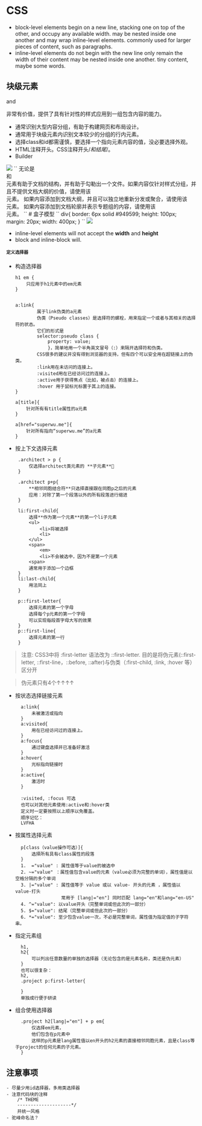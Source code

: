 # CSS 
- block-level elements 
        begin on a new line, stacking one on top of the other, and occupy any available width.
        may be nested inside one another and may wrap inline-level elements.
        commonly used for larger pieces of content, such as paragraphs.
- inline-level elements
        do not begin with the new line
        only remain the width of their content
        may be nested inside one another.
        tiny content, maybe some words.
## 块级元素
<span> and <div> 非常有价值，提供了具有针对性的样式应用到一组包含内容的能力。
- <div> 
         通常识别大型内容分组，有助于构建网页和布局设计。
- <span>
        通常用于块级元素内识别文本较少的分组的行内元素。
 - 选择class和id都需谨慎，要选择一个指向元素内容的值，没必要选择外观。
-  HTML注释开头<!-- and end with -->。CSS注释开头/*和结尾*/。
- Builder
<img src="http://learn.shayhowe.com/assets/images/courses/html-css/getting-to-know-html/building-structure.png">
``
 无论是<article>和<section>元素有助于文档的结构，并有助于勾勒出一个文件。如果内容仅针对样式分组，并且不提供文档大纲的价值，请使用该<div>元素。
 如果内容添加到文档大纲，并且可以独立地重新分发或聚合，请使用该<article>元素。
 如果内容添加到文档轮廓并表示专题组的内容，请使用该<section>元素。
``
# 盒子模型
`` div{
    border: 6px solid #949599;
    height: 100px;
    margin: 20px;
    width: 400px;
}
``

<img src="http://learn.shayhowe.com/assets/images/courses/html-css/opening-the-box-model/box-model.png">

- inline-level elements will not accept the **width** and **height**
- block and inline-block will.
# 定义选择器
  - 构造选择器


        h1 em {
            只应用于h1元素中的em元素
        }


        a:link{
                属于link伪类的a元素
                伪类（Pseudo classes）是选择符的螺栓，用来指定一个或者与其相关的选择符的状态。
                它们的形式是
                selector:pseudo class { 
                    property: value; 
                    }，简单地用一个半角英文冒号（:）来隔开选择符和伪类。
                CSS很多的建议并没有得到浏览器的支持，但有四个可以安全用在超链接上的伪类。
                :link用在未访问的连接上。
                :visited用在已经访问过的连接上。
                :active用于获得焦点（比如，被点击）的连接上。
                :hover 用于鼠标光标置于其上的连接。
        }

        a[title]{
            针对所有有title属性的a元素
        }

        a[href="superwu.me"]{
            针对所有指向“superwu.me”的a元素
        }

 - 按上下文选择元素
    
        .architect > p {
            仅选择architect类元素的 **子元素**🌚
        }

        .architect p+p{
            **相邻同胞结合符**只选择直接跟在同胞p之后的元素
            应用：对除了第一个段落以外的所有段落进行缩进
        }

        li:first-child{
            选择**作为第一个元素**的第一个li子元素
            <ul>
                <li>将被选择
                <li>
            </ul>
            <span>
                <em>
                <li>不会被选中，因为不是第一个元素
            <span>
            通常用于添加一个边框
        }
        li:last-child{
            用法同上
        }

        p::first-letter{
            选择元素的第一个字母
            选择每个p元素的第一个字母
            可以实现每段首字母大写的效果
        }
        p::first-line{
            选择元素的第一行
        }
> 注意: CSS3中将 :first-letter 语法改为 ::first-letter. 目的是将伪元素(::first-letter, ::first-line，::before, ::after)与伪类（:first-child, :link, :hover 等）区分开

> 伪元素只有4个↑↑↑↑
- 按状态选择链接元素

        a:link{
            未被激活或指向
        }
        a:visited{
            用在已经访问过的连接上。    
        }
        a:focus{
            通过键盘选择并已准备好激活
        }
        a:hover{
            光标指向链接时
        }
        a:active{
            激活时
        }
        
        :visited, :focus 可选
        也可以对其他元素使用:active和:hover类
        定义时一定要按照以上顺序以免覆盖。
        顺序记忆：
        LVFHA

- 按属性选择元素

        p[class（value操作可选）]{
            选择所有具有class属性的段落
        }
        1.  ="value" : 属性值等于value的被选中
        2. ~="value" ：属性值包含value的元素（value必须为完整的单词），属性值是以空格分隔的多个单词
        3. |="value" : 属性值等于 value 或以 value- 开头的元素 ，属性值以value-打头
                       常用于 [lang|="en"] 同时匹配 lang="en"和lang="en-US"
        4. ^="value": 以value开头（完整单词或但此次的一部分）
        5. $="value": 结尾（完整单词或但此次的一部分）
        6. *="value": 至少包含value一次，不必是完整单词，属性值为指定值的子字符串。

- 指定元素组
       
        h1,
        h2{
            可以列出任意数量的单独的选择器（无论包含的是元素名称，类还是伪元素）
        }
        也可以很复杂：
        h2,
        .project p:first-letter{

        }
        单独成行便于研读

- 组合使用选择器

        .project h2[lang|="en"] + p em{
            仅选择em元素，
            他们包含在p元素中
            这样的p元素是lang属性值以en开头的h2元素的直接相邻同胞元素，且是class等于project的任何元素的子元素。
        }
    
            

## 注意事项
    - 尽量少用id选择器，多用类选择器
    - 注意代码块的注释
        /* THEME
        --------------------*/
        并统一风格
    - 驼峰命名法？

